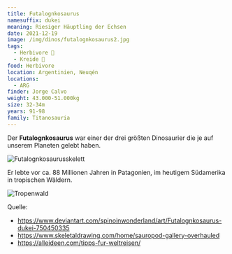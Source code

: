 ```yaml
---
title: Futalognkosaurus
namesuffix: dukei
meaning: Riesiger Häuptling der Echsen
date: 2021-12-19
image: /img/dinos/futalognkosaurus2.jpg
tags:
  - Herbivore 🌿
  - Kreide 🦴
food: Herbivore
location: Argentinien, Neuqén
locations:
  - ARG
finder: Jorge Calvo
weight: 43.000-51.000kg
size: 32-34m
years: 91-98
family: Titanosauria
---
```

Der **Futalognkosaurus** war einer der drei größten Dinosaurier die je auf unserem Planeten gelebt haben.

![Futalognkosaurusskelett](/img/dinos/futalognkosaurus.jpg)

 Er lebte vor ca. 88 Millionen Jahren in Patagonien, im heutigem Südamerika in tropischen Wäldern.  

![Tropenwald](/img/dinos/tropenwald.png)

Quelle:

* <https://www.deviantart.com/spinoinwonderland/art/Futalognkosaurus-dukei-750450335>
* <https://www.skeletaldrawing.com/home/sauropod-gallery-overhauled>
* <https://alleideen.com/tipps-fur-weltreisen/>